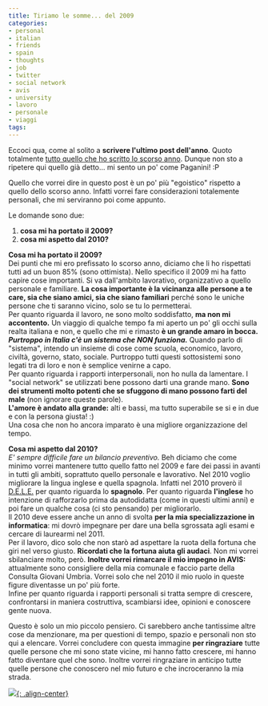 ```yaml
---
title: Tiriamo le somme... del 2009
categories:
- personal
- italian
- friends
- spain
- thoughts
- job
- twitter
- social network
- avis
- university
- lavoro
- personale
- viaggi
tags:
---
```

Eccoci qua, come al solito a **scrivere l'ultimo post dell'anno**. Quoto
totalmente [tutto quello che ho scritto lo scorso
anno]({{site.url}}/2008/12/31/2-minuti-al-giorno-auguriiiii/). Dunque
non sto a ripetere qui quello già detto... mi sento un po' come Paganini! :P

Quello che vorrei dire in questo post è un po' più "egoistico" rispetto a
quello dello scorso anno. Infatti vorrei fare considerazioni totalemente
personali, che mi serviranno poi come appunto.

Le domande sono due:

  1. **cosa mi ha portato il 2009?**
  2. **cosa mi aspetto dal 2010?**
  
**Cosa mi ha portato il 2009?**  
Dei punti che mi ero prefissato lo scorso anno, diciamo che li ho rispettati
tutti ad un buon 85% (sono ottimista). Nello specifico il 2009 mi ha fatto
capire cose importanti. Si va dall'ambito lavorativo, organizzativo a quello
personale e familiare. **La cosa importante è la vicinanza alle persone a te
care, sia che siano amici, sia che siano familiari** perché sono le uniche
persone che ti saranno vicino, solo se tu lo permetterai.  
Per quanto riguarda il lavoro, ne sono molto soddisfatto, **ma non mi
accontento.** Un viaggio di qualche tempo fa mi aperto un po' gli occhi sulla
realta italiana e non, e quello che mi e rimasto **è un grande amaro in
bocca.** _**Purtroppo in Italia c'è un sistema che NON funziona.**_ Quando
parlo di "sistema", intendo un insieme di cose come scuola, economico, lavoro,
civiltà, governo, stato, sociale. Purtroppo tutti questi sottosistemi sono
legati tra di loro e non è semplice venirne a capo.  
Per quanto riguarda i rapporti interpersonali, non ho nulla da lamentare. I
"social network" se utilizzati bene possono darti una grande mano. **Sono dei
strumenti molto potenti che se sfuggono di mano possono farti del male** (non
ignorare queste parole).  
**L'amore è andato alla grande:** alti e bassi, ma tutto superabile se si e in due e con la persona giusta! :)  
Una cosa che non ho ancora imparato è una migliore organizzazione del tempo.

**Cosa mi aspetto dal 2010?**  
_E' sempre difficile fare un bilancio preventivo._ Beh diciamo che come minimo
vorrei mantenere tutto quello fatto nel 2009 e fare dei passi in avanti in
tutti gli ambiti, soprattuto quello personale e lavorativo. Nel 2010 voglio
migliorare la lingua inglese e quella spagnola. Infatti nel 2010 proverò il
[D.E.L.E.](http://diplomas.cervantes.es/index.jsp) per quanto riguarda lo
**spagnolo**. Per quanto riguarda **l'inglese** ho intenzione di rafforzarlo
prima da autodidatta (come in questi ultimi anni) e poi fare un qualche cosa
(ci sto pensando) per migliorarlo.  
Il 2010 deve essere anche un anno di svolta **per la mia specializzazione in
informatica**: mi dovrò impegnare per dare una bella sgrossata agli esami e
cercare di laurearmi nel 2011.  
Per il lavoro, dico solo che non starò ad aspettare la ruota della fortuna che
giri nel verso giusto. **Ricordati che la fortuna aiuta gli audaci**. Non mi
vorrei sbilanciare molto, però. **Inoltre vorrei rimarcare il mio impegno in
AVIS:** attualmente sono consigliere della mia comunale e faccio parte della
Consulta Giovani Umbria. Vorrei solo che nel 2010 il mio ruolo in queste
figure diventasse un po' più forte.  
Infine per quanto riguarda i rapporti personali si tratta sempre di crescere,
confrontarsi in maniera costruttiva, scambiarsi idee, opinioni e conoscere
gente nuova.

Questo è solo un mio piccolo pensiero. Ci sarebbero anche tantissime altre
cose da menzionare, ma per questioni di tempo, spazio e personali non sto qui
a elencare. Vorrei concludere con questa immagine **per ringraziare** tutte
quelle persone che mi sono state vicine, mi hanno fatto crescere, mi hanno
fatto diventare quel che sono. Inoltre vorrei ringraziare in anticipo tutte
quelle persone che conoscero nel mio futuro e che incroceranno la mia strada.

[![]({{site.url}}/images/Thank-You.gif){: .align-center}]({{site.url}}/images/Thank-You.gif)
